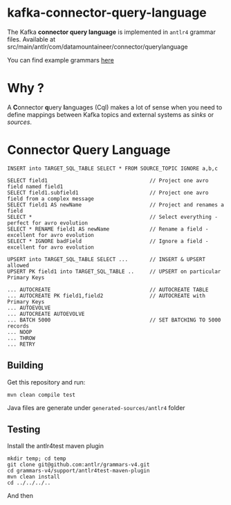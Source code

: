 # kafka-connector-query-language

The Kafka **connector query language** is implemented in `antlr4` grammar files.
Available at src/main/antlr/com/datamountaineer/connector/querylanguage

You can find example grammars <a href="https://github.com/antlr/grammars-v4">here</a>

# Why ?

A **C**onnector **q**uery **l**anguages (Cql) makes a lot of sense when you need to define mappings between 
Kafka topics and external systems as _sinks_ or _sources_. 

# Connector Query Language 

    INSERT into TARGET_SQL_TABLE SELECT * FROM SOURCE_TOPIC IGNORE a,b,c

    SELECT field1                                 // Project one avro field named field1
    SELECT field1.subfield1                       // Project one avro field from a complex message
    SELECT field1 AS newName                      // Project and renames a field
    SELECT *                                      // Select everything - perfect for avro evolution
    SELECT * RENAME field1 AS newName             // Rename a field - excellent for avro evolution
    SELECT * IGNORE badField                      // Ignore a field - excellent for avro evolution

    UPSERT into TARGET_SQL_TABLE SELECT ...       // INSERT & UPSERT allowed
    UPSERT PK field1 into TARGET_SQL_TABLE ..     // UPSERT on particular Primary Keys

    ... AUTOCREATE                                // AUTOCREATE TABLE
    ... AUTOCREATE PK field1,field2               // AUTOCREATE with Primary Keys
    ... AUTOEVOLVE
    ... AUTOCREATE AUTOEVOLVE
    ... BATCH 5000                                // SET BATCHING TO 5000 records
    ... NOOP 
    ... THROW
    ... RETRY
    
## Building

Get this repository and run:

    mvn clean compile test

Java files are generate under `generated-sources/antlr4` folder

## Testing

Install the antlr4test maven plugin

    mkdir temp; cd temp
    git clone git@github.com:antlr/grammars-v4.git
    cd grammars-v4/support/antlr4test-maven-plugin
    mvn clean install 
    cd ../../../..

And then 
